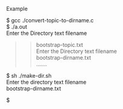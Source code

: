 Example

$ gcc ./convert-topic-to-dirname.c  
$ ./a.out  
<System> Enter the Directory text filename  
>> bootstrap-topic.txt  
<System> Enter the Directory text filename  
>> bootstrap-dirname.txt  
.......  
  
$ sh ./make-dir.sh  
Enter the directory text filename  
bootstrap-dirname.txt  
  
$ 
